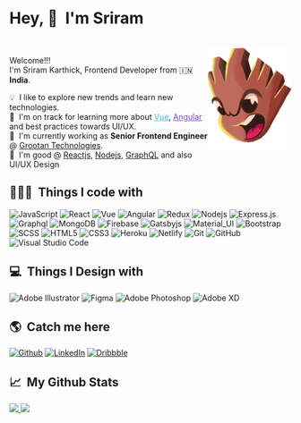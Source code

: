 # <b>Hey, 👋&nbsp; I'm Sriram</b>
<br>
<img align="right" src="https://github.com/sriramgroot/sriramgroot/blob/main/github-overview-profile.png" width="150"/>
<p align="left">
  <p>Welcome!!!</br>
  I'm Sriram Karthick, Frontend Developer from 🇮🇳 <b>India</b>.</p>
  	
  💡 &nbsp;I like to explore new trends and learn new technologies.\
  🌱 &nbsp;I'm on track for learning more about <a style="color:#45b8d8" href="https://vuejs.org/" target="_blank"><u>Vue</u></a>, <a style="color:#764ABC" href="https://angular.io/" target="_blank"><u>Angular</u></a> and best practices towards UI/UX.\
  🔭 &nbsp;I'm currently working as <strong>Senior Frontend Engineer</strong> @ <a href="https://www.grootan.com/" target="_blank">Grootan Technologies</a>.\
  👯 &nbsp;I'm good @ <a href="https://reactjs.org/" target="_blank">Reactjs</a>, <a href="https://nodejs.org/en/" target="_blank">Nodejs</a>, <a href="https://graphql.org/" target="_blank">GraphQL</a> and also UI/UX Design
</p>
<h2>👨🏻‍💻 &nbsp;Things I code with</h2>

![JavaScript](https://img.shields.io/badge/-JavaScript-black?style=flat-square&logo=javascript)
![React](https://img.shields.io/badge/-React-black?style=flat-square&logo=react)
![Vue](https://img.shields.io/badge/-vuejs-black?style=flat-square&logo=vue.js)
![Angular](https://img.shields.io/badge/-angularjs-black?style=flat-square&logo=angular)
![Redux](https://img.shields.io/badge/-Redux-black?style=flat-square&logo=Redux)
![Nodejs](https://img.shields.io/badge/-Nodejs-black?style=flat-square&logo=Node.js)
![Express.js](https://img.shields.io/badge/-express-black?style=flat-square&logo=express)
![Graphql](https://img.shields.io/badge/-graphql-black?style=flat-square&logo=graphql)
![MongoDB](https://img.shields.io/badge/-MongoDB-black?style=flat-square&logo=mongodb)
![Firebase](https://img.shields.io/badge/-Firebase-black?style=flat-square&logo=Firebase)
![Gatsbyjs](https://img.shields.io/badge/-Gatsbyjs-black?style=flat-square&logo=gatsby)
![Material_UI](https://img.shields.io/badge/-Material_UI-black?style=flat-square&logo=material-ui)
![Bootstrap](https://img.shields.io/badge/-Bootstrap-black?style=flat-square&logo=bootstrap)
![SCSS](https://img.shields.io/badge/-SCSS-black?style=flat-square&logo=SASS)
![HTML5](https://img.shields.io/badge/-HTML5-black?style=flat-square&logo=html5&logoColor=white)
![CSS3](https://img.shields.io/badge/-CSS3-black?style=flat-square&logo=css3)
![Heroku](https://img.shields.io/badge/-Heroku-black?style=flat-square&logo=heroku)
![Netlify](https://img.shields.io/badge/-Netlify-black?style=flat-square&logo=netlify)
![Git](https://img.shields.io/badge/-Git-black?style=flat-square&logo=git)
![GitHub](https://img.shields.io/badge/-GitHub-black?style=flat-square&logo=github)
![Visual Studio Code](https://img.shields.io/badge/-VSCode-black?style=flat-square&logo=visual%20studio%20code)

<h2>💻 &nbsp;Things I Design with</h2>

![Adobe Illustrator](https://img.shields.io/badge/-Illustrator-black?style=flat-square&logo=adobe%20illustrator)
![Figma](https://img.shields.io/badge/-Figma-black?style=flat-square&logo=figma)
![Adobe Photoshop](https://img.shields.io/badge/-Photoshop-black?style=flat-square&logo=adobe%20photoshop)
![Adobe XD](https://img.shields.io/badge/-XD-black?style=flat-square&logo=adobe%20xd)

<h2>🌎 &nbsp;Catch me here</h2>
<p>
  <a href="https://github.com/sriramgroot" target="_blank"><img alt="Github" src="https://img.shields.io/badge/-GitHub-%2312100E.svg?&style=for-the-badge&logo=Github&logoColor=white" /></a>
  <a href="https://in.linkedin.com/in/sriramkarthick/" target="_blank"><img alt="LinkedIn" src="https://img.shields.io/badge/-Linkedin-%230077B5.svg?&style=for-the-badge&logo=linkedin&logoColor=white" /></a>
  <a href="https://dribbble.com/sriramkarthick/" target="_blank"><img alt="Dribbble" src="https://img.shields.io/badge/-dribbble-%23ea4c89.svg?&style=for-the-badge&logo=dribbble&logoColor=ffffff" /></a>

</p>

<h2>📈 &nbsp;My Github Stats</h2>

<p align="left">
<a href="https://github.com/sriramgroot">
  <img height="180em" src="https://github-readme-stats.vercel.app/api?username=sriramgroot&show_icons=true&hide_border=true&bg_color=040d21&title_color=165df5&icon_color=165df5&text_color=FFFFFF"/>
  <img height="180em" src="http://github-readme-streak-stats.herokuapp.com/?user=sriramgroot&hide_border=true&theme=black-ice&background=040d21&stroke=165df5"/>
</a>
</p>
